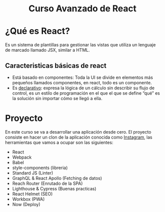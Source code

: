 <div align="center">
  <h1>Curso Avanzado de React</h1>
</div>

# ¿Qué es React?

Es un sistema de plantillas para gestionar las vistas que utiliza un lenguaje de marcado llamado JSX, similar a HTML.

## Caracteristicas básicas de react
* Está basado en componentes: Toda la UI se divide en elementos más pequeños llamados componentes, en react, todo es un componente.
* Es [declarativo](https://dev.to/itsjzt/declarative-programming--react-3bh2): expresa la lógica de un cálculo sin describir su flujo de control, es un estilo de programación en el que el que se define “qué” es la solución sin importar cómo se llegó a ella.

# Proyecto
En este curso se va a desarrollar una aplicación desde cero. El proyecto consiste en hacer un clon de la aplicación conocida como [Instagram](https://www.instagram.com/), las herramientas que vamos a ocupar son las siguientes: 
- React
- Webpack
- Babel
- style-components (libreria)
- Standard JS (Linter)
- GraphQL & React Apollo (Fetching de datos)
- Reach Router (Enrutado de la SPA)
- Lighthouse & Cypress (Buenas practicas)
- React Helmet (SEO)
- Workbox (PWA)
- Now (Deploy)
